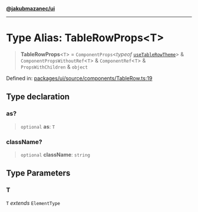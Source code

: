 [**@jakubmazanec/ui**](../README.md)

---

# Type Alias: TableRowProps\<T\>

> **TableRowProps**\<`T`\> = `ComponentProps`\<_typeof_
> [`useTableRowTheme`](../variables/useTableRowTheme.md)\> & `ComponentPropsWithoutRef`\<`T`\> &
> `ComponentRef`\<`T`\> & `PropsWithChildren` & `object`

Defined in:
[packages/ui/source/components/TableRow.ts:19](https://github.com/jakubmazanec/tools/blob/d956cf350ae3e6bad1df754a19dfbabb088c1451/packages/ui/source/components/TableRow.ts#L19)

## Type declaration

### as?

> `optional` **as**: `T`

### className?

> `optional` **className**: `string`

## Type Parameters

### T

`T` _extends_ `ElementType`
